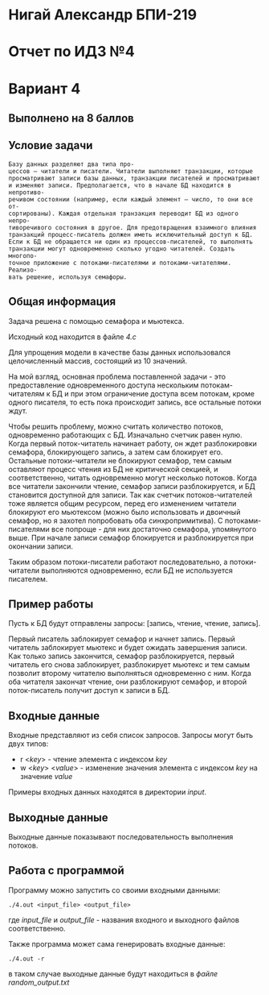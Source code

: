 # Нигай Александр БПИ-219

# Отчет по ИДЗ №4

# Вариант 4

## Выполнено на 8 баллов

## Условие задачи
```
Базу данных разделяют два типа про-
цессов – читатели и писатели. Читатели выполняют транзакции, которые
просматривают записи базы данных, транзакции писателей и просматривают
и изменяют записи. Предполагается, что в начале БД находится в непротиво-
речивом состоянии (например, если каждый элемент — число, то они все от-
сортированы). Каждая отдельная транзакция переводит БД из одного непро-
тиворечивого состояния в другое. Для предотвращения взаимного влияния
транзакций процесс-писатель должен иметь исключительный доступ к БД.
Если к БД не обращается ни один из процессов-писателей, то выполнять
транзакции могут одновременно сколько угодно читателей. Создать многопо-
точное приложение с потоками-писателями и потоками-читателями. Реализо-
вать решение, используя семафоры.
```
## Общая информация
Задача решена с помощью семафора и мьютекса.

Исходный код находится в файле *4.c*

Для упрощения модели в качестве базы данных использовался целочисленный массив, состоящий из 10 значений.

На мой взгляд, основная проблема поставленной задачи - это предоставление одновременного доступа нескольким потокам-читателям к БД и при этом ограничение доступа всем потокам, кроме одного писателя, то есть пока происходит запись, все остальные потоки ждут.

Чтобы решить проблему, можно считать количество потоков, одновременно работающих с БД. Изначально счетчик равен нулю. Когда первый поток-читатель начинает работу, он ждет разблокировки семафора, блокирующего запись, а затем сам блокирует его. Остальные потоки-читатели не блокируют семафор, тем самым оставляют процесс чтения из БД не критической секцией, и соответственно, читать одновременно могут несколько потоков. Когда все читатели закончили чтение, семафор записи разблокируется, и БД становится доступной для записи. Так как счетчик потоков-читателей тоже является общим ресурсом, перед его изменением читатели блокируют его мьютексом (можно было использовать и двоичный семафор, но я захотел попробовать оба синхропримитива). С потоками-писателями все попроще - для них достаточно семафора, упомянутого выше. При начале записи семафор блокируется и разблокируется при окончании записи.

Таким образом потоки-писатели работают последовательно, а потоки-читатели выполняются одновременно, если БД не используется писателем.
## Пример работы
Пусть к БД будут отправлены запросы: [запись, чтение, чтение, запись].

Первый писатель заблокирует семафор и начнет запись. Первый читатель заблокирует мьютекс и будет ожидать завершения записи. Как только запись закончится, семафор разблокируется, первый читатель его снова заблокирует, разблокирует мьютекс и тем самым позволит второму читателю выполняться одновременно с ним. Когда оба читателя закончат чтение, они разблокируют семафор, и второй поток-писатель получит доступ к записи в БД.

## Входные данные

Входные представляют из себя список запросов. Запросы могут быть двух типов: 

*    r <*key*> - чтение элемента с индексом *key*
*    w <*key*> <*value*> - изменение значения элемента с индексом *key* на значение *value*

Примеры входных данных находятся в директории *input*.

## Выходные данные
Выходные данные показывают последовательность выполнения потоков.

## Работа с программой

Программу можно запустить со своими входными данными:
```
./4.out <input_file> <output_file>
```
где *input_file* и *output_file* - названия входного и выходного файлов соответственно.

Также программа может сама генерировать входные данные:
```
./4.out -r
```
в таком случае выходные данные будут находиться в *файле random_output.txt*